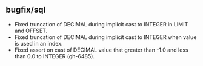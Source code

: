 ## bugfix/sql

* Fixed truncation of DECIMAL during implicit cast to INTEGER in LIMIT and
  OFFSET.
* Fixed truncation of DECIMAL during implicit cast to INTEGER when value is used
  in an index.
* Fixed assert on cast of DECIMAL value that greater than -1.0 and less than 0.0
  to INTEGER (gh-6485).

